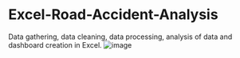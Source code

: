# Excel-Road-Accident-Analysis
Data gathering, data cleaning, data processing, analysis of data and dashboard creation in Excel.
![image](https://github.com/harshitha1201/Excel-Road-Accident-Analysis/assets/97012127/3b6aec0e-42b7-494e-a5e4-b8c4e860cea1)
